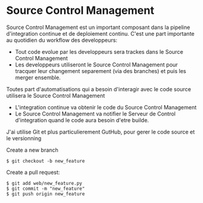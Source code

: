 # Source Control Management

Source Control Management est un important composant dans la pipeline d'integration continue et de deploiement continu.
C'est une part importante au quotidien du workflow des developpeurs:
- Tout code evolue par les developpeurs sera trackes dans le Source Control Management
- Les developpeurs utiliseront le Source Control Management pour tracquer leur changement separement (via des branches) et puis les merger ensemble.

Toutes part d'automatisations qui a besoin d'interagir avec le code source utilisera le Source Control Management
- L'integration continue va obtenir le code du Source Control Management
- Le Source Control Management va notifier le Serveur de Control d'integration quand le code aura besoin d'etre builde.


J'ai utilise Git et plus particulierement GutHub, pour gerer le code source et le versionning

Create a new branch
```console
$ git checkout -b new_feature
```

Create a pull request:
```console
$ git add web/new_feature.py
$ git commit -m "new_feature"
$ git push origin new_feature

```
